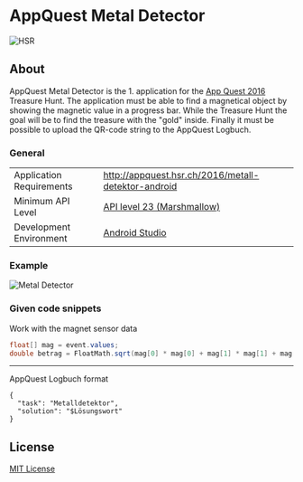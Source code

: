 # AppQuest Metal Detector

![HSR](http://appquest.hsr.ch/images/fho.png)

## About

AppQuest Metal Detector is the 1. application for the [App Quest 2016](http://appquest.hsr.ch/) Treasure Hunt. The application must be able to find a magnetical object by showing the magnetic value in a progress bar. While the Treasure Hunt the goal will be to find the treasure with the "gold" inside. Finally it must be possible to upload the QR-code string to the AppQuest Logbuch.

### General
|   |  |
|---|---|
| Application Requirements | http://appquest.hsr.ch/2016/metall-detektor-android |
| Minimum API Level | [API level 23 (Marshmallow)](https://developer.android.com/about/versions/marshmallow/android-6.0.html) |
| Development Environment | [Android Studio](https://developer.android.com/studio/index.html) |

### Example
![Metal Detector](http://appquest.hsr.ch/2013/wp-content/uploads/metalldetektor-1024x345.png)

### Given code snippets

Work with the magnet sensor data
```java
float[] mag = event.values;
double betrag = FloatMath.sqrt(mag[0] * mag[0] + mag[1] * mag[1] + mag[2] * mag[2]);
```

---

AppQuest Logbuch format
```
{
  "task": "Metalldetektor",
  "solution": "$Lösungswort"
}
```

## License
[MIT License](https://github.com/mirioeggmann/appquest-metal-detector/blob/master/LICENSE)
